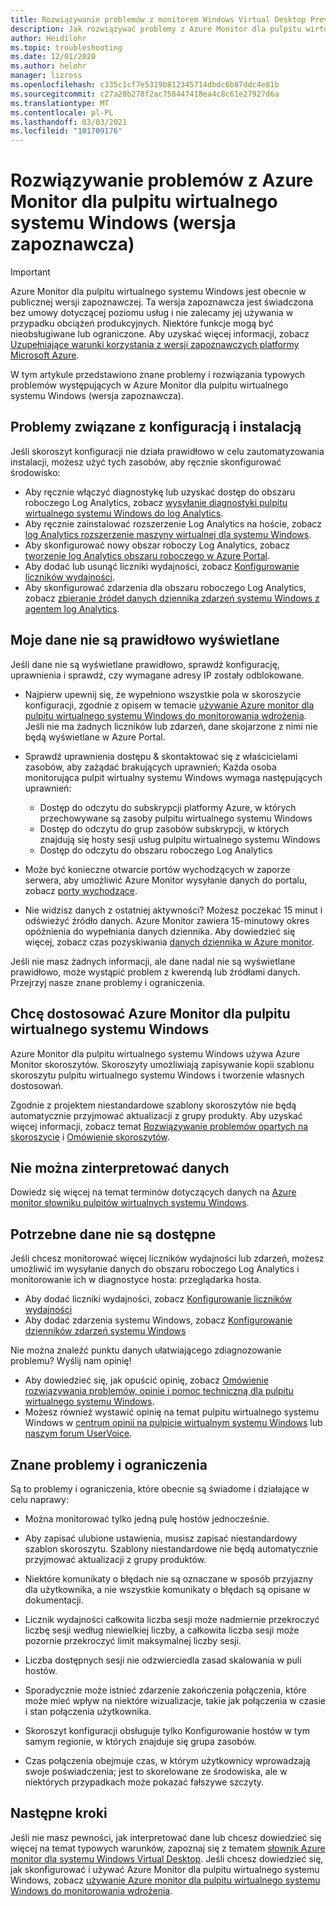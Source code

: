 ```yaml
---
title: Rozwiązywanie problemów z monitorem Windows Virtual Desktop Preview — Azure
description: Jak rozwiązywać problemy z Azure Monitor dla pulpitu wirtualnego systemu Windows.
author: Heidilohr
ms.topic: troubleshooting
ms.date: 12/01/2020
ms.author: helohr
manager: lizross
ms.openlocfilehash: c335c1cf7e5319b812345714dbdc6b87ddc4e81b
ms.sourcegitcommit: c27a20b278f2ac758447418ea4c8c61e27927d6a
ms.translationtype: MT
ms.contentlocale: pl-PL
ms.lasthandoff: 03/03/2021
ms.locfileid: "101709176"
---
```

# <a name="troubleshoot-azure-monitor-for-windows-virtual-desktop-preview"></a>Rozwiązywanie problemów z Azure Monitor dla pulpitu wirtualnego systemu Windows (wersja zapoznawcza)

>[!IMPORTANT]
>Azure Monitor dla pulpitu wirtualnego systemu Windows jest obecnie w publicznej wersji zapoznawczej. Ta wersja zapoznawcza jest świadczona bez umowy dotyczącej poziomu usług i nie zalecamy jej używania w przypadku obciążeń produkcyjnych. Niektóre funkcje mogą być nieobsługiwane lub ograniczone. Aby uzyskać więcej informacji, zobacz [Uzupełniające warunki korzystania z wersji zapoznawczych platformy Microsoft Azure](https://azure.microsoft.com/support/legal/preview-supplemental-terms/).

W tym artykule przedstawiono znane problemy i rozwiązania typowych problemów występujących w Azure Monitor dla pulpitu wirtualnego systemu Windows (wersja zapoznawcza).

## <a name="issues-with-configuration-and-setup"></a>Problemy związane z konfiguracją i instalacją

Jeśli skoroszyt konfiguracji nie działa prawidłowo w celu zautomatyzowania instalacji, możesz użyć tych zasobów, aby ręcznie skonfigurować środowisko:

- Aby ręcznie włączyć diagnostykę lub uzyskać dostęp do obszaru roboczego Log Analytics, zobacz [wysyłanie diagnostyki pulpitu wirtualnego systemu Windows do log Analytics](diagnostics-log-analytics.md).
- Aby ręcznie zainstalować rozszerzenie Log Analytics na hoście, zobacz [log Analytics rozszerzenie maszyny wirtualnej dla systemu Windows](../virtual-machines/extensions/oms-windows.md).
- Aby skonfigurować nowy obszar roboczy Log Analytics, zobacz [tworzenie log Analytics obszaru roboczego w Azure Portal](../azure-monitor/logs/quick-create-workspace.md).
- Aby dodać lub usunąć liczniki wydajności, zobacz [Konfigurowanie liczników wydajności](../azure-monitor/agents/data-sources-performance-counters.md).
- Aby skonfigurować zdarzenia dla obszaru roboczego Log Analytics, zobacz [zbieranie źródeł danych dziennika zdarzeń systemu Windows z agentem log Analytics](../azure-monitor/agents/data-sources-windows-events.md).

## <a name="my-data-isnt-displaying-properly"></a>Moje dane nie są prawidłowo wyświetlane

Jeśli dane nie są wyświetlane prawidłowo, sprawdź konfigurację, uprawnienia i sprawdź, czy wymagane adresy IP zostały odblokowane. 

- Najpierw upewnij się, że wypełniono wszystkie pola w skoroszycie konfiguracji, zgodnie z opisem w temacie [używanie Azure monitor dla pulpitu wirtualnego systemu Windows do monitorowania wdrożenia](azure-monitor.md). Jeśli nie ma żadnych liczników lub zdarzeń, dane skojarzone z nimi nie będą wyświetlane w Azure Portal.

- Sprawdź uprawnienia dostępu & skontaktować się z właścicielami zasobów, aby zażądać brakujących uprawnień; Każda osoba monitorująca pulpit wirtualny systemu Windows wymaga następujących uprawnień:

    - Dostęp do odczytu do subskrypcji platformy Azure, w których przechowywane są zasoby pulpitu wirtualnego systemu Windows
    - Dostęp do odczytu do grup zasobów subskrypcji, w których znajdują się hosty sesji usług pulpitu wirtualnego systemu Windows 
    - Dostęp do odczytu do obszaru roboczego Log Analytics

- Może być konieczne otwarcie portów wychodzących w zaporze serwera, aby umożliwić Azure Monitor wysyłanie danych do portalu, zobacz [porty wychodzące](../azure-monitor/app/ip-addresses.md). 

- Nie widzisz danych z ostatniej aktywności? Możesz poczekać 15 minut i odświeżyć źródło danych. Azure Monitor zawiera 15-minutowy okres opóźnienia do wypełniania danych dziennika. Aby dowiedzieć się więcej, zobacz czas pozyskiwania [danych dziennika w Azure monitor](../azure-monitor/logs/data-ingestion-time.md).

Jeśli nie masz żadnych informacji, ale dane nadal nie są wyświetlane prawidłowo, może wystąpić problem z kwerendą lub źródłami danych. Przejrzyj nasze znane problemy i ograniczenia. 

## <a name="i-want-to-customize-azure-monitor-for-windows-virtual-desktop"></a>Chcę dostosować Azure Monitor dla pulpitu wirtualnego systemu Windows

Azure Monitor dla pulpitu wirtualnego systemu Windows używa Azure Monitor skoroszytów. Skoroszyty umożliwiają zapisywanie kopii szablonu skoroszytu pulpitu wirtualnego systemu Windows i tworzenie własnych dostosowań.

Zgodnie z projektem niestandardowe szablony skoroszytów nie będą automatycznie przyjmować aktualizacji z grupy produkty. Aby uzyskać więcej informacji, zobacz temat [Rozwiązywanie problemów opartych na skoroszycie](../azure-monitor/insights/troubleshoot-workbooks.md) i [Omówienie skoroszytów](../azure-monitor/visualize/workbooks-overview.md).

## <a name="i-cant-interpret-the-data"></a>Nie można zinterpretować danych

Dowiedz się więcej na temat terminów dotyczących danych na [Azure monitor słowniku pulpitów wirtualnych systemu Windows](azure-monitor-glossary.md).

## <a name="the-data-i-need-isnt-available"></a>Potrzebne dane nie są dostępne

Jeśli chcesz monitorować więcej liczników wydajności lub zdarzeń, możesz umożliwić im wysyłanie danych do obszaru roboczego Log Analytics i monitorowanie ich w diagnostyce hosta: przeglądarka hosta. 

- Aby dodać liczniki wydajności, zobacz [Konfigurowanie liczników wydajności](../azure-monitor/agents/data-sources-performance-counters.md#configuring-performance-counters)
- Aby dodać zdarzenia systemu Windows, zobacz [Konfigurowanie dzienników zdarzeń systemu Windows](../azure-monitor/agents/data-sources-windows-events.md#configuring-windows-event-logs)

Nie można znaleźć punktu danych ułatwiającego zdiagnozowanie problemu? Wyślij nam opinię!

- Aby dowiedzieć się, jak opuścić opinię, zobacz [Omówienie rozwiązywania problemów, opinie i pomoc techniczną dla pulpitu wirtualnego systemu Windows](troubleshoot-set-up-overview.md).
- Możesz również wystawić opinię na temat pulpitu wirtualnego systemu Windows w [centrum opinii na pulpicie wirtualnym systemu Windows](https://support.microsoft.com/help/4021566/windows-10-send-feedback-to-microsoft-with-feedback-hub-app) lub [naszym forum UserVoice](https://windowsvirtualdesktop.uservoice.com/forums/921118-general).

## <a name="known-issues-and-limitations"></a>Znane problemy i ograniczenia

Są to problemy i ograniczenia, które obecnie są świadome i działające w celu naprawy:

- Można monitorować tylko jedną pulę hostów jednocześnie. 

- Aby zapisać ulubione ustawienia, musisz zapisać niestandardowy szablon skoroszytu. Szablony niestandardowe nie będą automatycznie przyjmować aktualizacji z grupy produktów.

- Niektóre komunikaty o błędach nie są oznaczane w sposób przyjazny dla użytkownika, a nie wszystkie komunikaty o błędach są opisane w dokumentacji.

- Licznik wydajności całkowita liczba sesji może nadmiernie przekroczyć liczbę sesji według niewielkiej liczby, a całkowita liczba sesji może pozornie przekroczyć limit maksymalnej liczby sesji.

- Liczba dostępnych sesji nie odzwierciedla zasad skalowania w puli hostów. 
    
- Sporadycznie może istnieć zdarzenie zakończenia połączenia, które może mieć wpływ na niektóre wizualizacje, takie jak połączenia w czasie i stan połączenia użytkownika.  
    
- Skoroszyt konfiguracji obsługuje tylko Konfigurowanie hostów w tym samym regionie, w których znajduje się grupa zasobów. 

- Czas połączenia obejmuje czas, w którym użytkownicy wprowadzają swoje poświadczenia; jest to skorelowane ze środowiska, ale w niektórych przypadkach może pokazać fałszywe szczyty. 
    

## <a name="next-steps"></a>Następne kroki

Jeśli nie masz pewności, jak interpretować dane lub chcesz dowiedzieć się więcej na temat typowych warunków, zapoznaj się z tematem [słownik Azure monitor dla systemu Windows Virtual Desktop](azure-monitor-glossary.md). Jeśli chcesz dowiedzieć się, jak skonfigurować i używać Azure Monitor dla pulpitu wirtualnego systemu Windows, zobacz [używanie Azure monitor dla pulpitu wirtualnego systemu Windows do monitorowania wdrożenia](azure-monitor.md).
